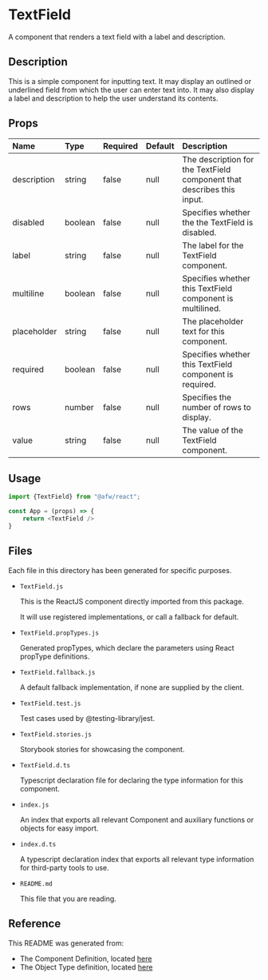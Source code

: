 # TextField

A component that renders a text field with a label and description.

## Description
This is a simple component for inputting text.  It may display an outlined or underlined field from which the user can enter text into.  It may also display a label and description to help the user understand its contents.

## Props
| Name | Type | Required | Default | Description |
|:----------|:----------|:----|:------------|:------------|
|description|string|false|null|The description for the TextField component that describes this input.|
|disabled|boolean|false|null|Specifies whether the the TextField is disabled.|
|label|string|false|null|The label for the TextField component.|
|multiline|boolean|false|null|Specifies whether this TextField component is multilined.|
|placeholder|string|false|null|The placeholder text for this component.|
|required|boolean|false|null|Specifies whether this TextField component is required.|
|rows|number|false|null|Specifies the number of rows to display.|
|value|string|false|null|The value of the TextField component.|

## Usage
```js
import {TextField} from "@afw/react";

const App = (props) => {
    return <TextField />
}
```

## Files
Each file in this directory has been generated for specific purposes.
 * `TextField.js`

   This is the ReactJS component directly imported from this package.

   It will use registered implementations, or call a fallback for default.
 * `TextField.propTypes.js`

   Generated propTypes, which declare the parameters using React propType definitions.

 * `TextField.fallback.js`

   A default fallback implementation, if none are supplied by the client.

 * `TextField.test.js`

   Test cases used by @testing-library/jest.

 * `TextField.stories.js`

   Storybook stories for showcasing the component.

 * `TextField.d.ts`

   Typescript declaration file for declaring the type information for this component.

 * `index.js`

   An index that exports all relevant Component and auxiliary functions or objects for easy import.

 * `index.d.ts`

   A typescript declaration index that exports all relevant type information for third-party tools to use.

 * `README.md`

   This file that you are reading.

## Reference
This README was generated from:
  * The Component Definition, located [here](/src/afw_components/generate/objects/_AdaptiveLayoutComponentType_/TextField.json)
  * The Object Type definition, located [here](/src/afw_components/generate/objects/_AdaptiveObjectType_/_AdaptiveLayoutComponentType_TextField.json)


